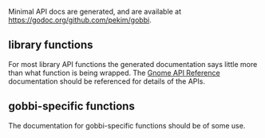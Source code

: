 Minimal API docs are generated,
and are available at
https://godoc.org/github.com/pekim/gobbi.

## library functions
For most library API functions
the generated documentation says little more than
what function is being wrapped.
The
[Gnome API Reference](https://developer.gnome.org/references)
documentation should be referenced for details of the APIs. 

## gobbi-specific functions
The documentation for gobbi-specific functions
should be of some use.    
